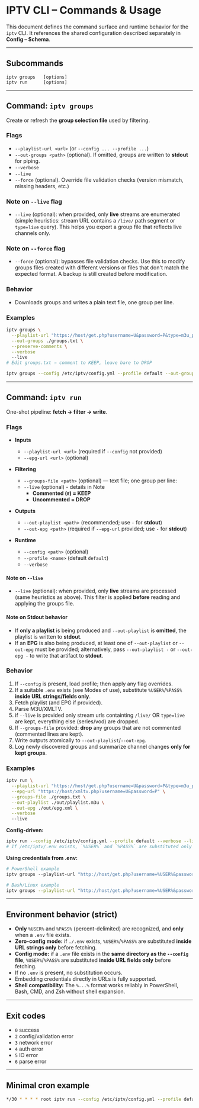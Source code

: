 # IPTV CLI – Commands & Usage

This document defines the command surface and runtime behavior for the `iptv` CLI. It references the shared configuration described separately in **Config – Schema**.

---

## Subcommands

```
iptv groups   [options]
iptv run      [options]
```

---

## Command: `iptv groups`

Create or refresh the **group selection file** used by filtering.

### Flags

* `--playlist-url <url>`  (or `--config ... --profile ...`)
* `--out-groups <path>` (optional). If omitted, groups are written to **stdout** for piping.
* `--verbose`
* `--live`
* `--force` (optional). Override file validation checks (version mismatch, missing headers, etc.)

### Note on `--live` flag

- `--live` (optional): when provided, only **live** streams are enumerated (simple heuristics: stream URL contains a `/live/` path segment or `type=live` query). This helps you export a group file that reflects live channels only.

### Note on `--force` flag

- `--force` (optional): bypasses file validation checks. Use this to modify groups files created with different versions or files that don't match the expected format. A backup is still created before modification.

### Behavior

* Downloads groups and writes a plain text file, one group per line. 

### Examples

```bash
iptv groups \
  --playlist-url "https://host/get.php?username=U&password=P&type=m3u_plus&output=ts" \
  --out-groups ./groups.txt \
  --preserve-comments \
  --verbose
  --live
# Edit groups.txt → comment to KEEP, leave bare to DROP
```

```bash
iptv groups --config /etc/iptv/config.yml --profile default --out-groups /config/groups.txt --verbose --live
```

---

## Command: `iptv run`

One-shot pipeline: **fetch → filter → write**.

### Flags

* **Inputs**

  * `--playlist-url <url>` (required if `--config` not provided)
  * `--epg-url <url>` (optional)
* **Filtering**

  * `--groups-file <path>` (optional) — text file; one group per line:
  * `--live` (optional) - details in Note
    * **Commented (`#`) = KEEP**
    * **Uncommented = DROP**
* **Outputs**

  * `--out-playlist <path>` (recommended; use `-` for **stdout**)
  * `--out-epg <path>` (required if `--epg-url` provided; use `-` for **stdout**)
* **Runtime**

  * `--config <path>` (optional)
  * `--profile <name>` (default `default`)
  * `--verbose`

#### Note on `--live`

- `--live` (optional): when provided, only **live** streams are processed (same heuristics as above). This filter is applied **before** reading and applying the groups file.
#### Note on Stdout behavior
- If **only a playlist** is being produced and `--out-playlist` is **omitted**, the playlist is written to **stdout**.
- If an **EPG** is also being produced, at least one of `--out-playlist` or `--out-epg` must be provided; alternatively, pass `--out-playlist -` or `--out-epg -` to write that artifact to **stdout**.

### Behavior

1. If `--config` is present, load profile; then apply any flag overrides.
2. If a suitable `.env` exists (see Modes of use), substitute `%USER%`/`%PASS%` **inside URL strings/fields only**.
3. Fetch playlist (and EPG if provided).
4. Parse M3U/XMLTV.
5. if `--live` is provided only stream urls containting `/live/` OR `type=live` are kept, everything else (series/vod) are dropped. 
5. If `--groups-file` provided: **drop** any groups that are not commented (commented lines are kept).
6. Write outputs atomically to `--out-playlist`/`--out-epg`.
7. Log newly discovered groups and summarize channel changes **only for kept groups**.

### Examples

```bash
iptv run \
  --playlist-url "https://host/get.php?username=U&password=P&type=m3u_plus&output=ts" \
  --epg-url "https://host/xmltv.php?username=U&password=P" \
  --groups-file ./groups.txt \
  --out-playlist ./out/playlist.m3u \
  --out-epg ./out/epg.xml \
  --verbose
  --live
```

**Config-driven:**

```bash
iptv run --config /etc/iptv/config.yml --profile default --verbose --live
# If /etc/iptv/.env exists, `%USER%` and `%PASS%` are substituted only in URL fields.
```

**Using credentials from .env:**

```powershell
# PowerShell example
iptv groups --playlist-url "http://host/get.php?username=%USER%&password=%PASS%&type=m3u_plus&output=ts" --out-groups groups.txt --verbose
```

```bash
# Bash/Linux example
iptv groups --playlist-url "http://host/get.php?username=%USER%&password=%PASS%&type=m3u_plus&output=ts" --out-groups groups.txt --verbose
```

---

## Environment behavior (strict)
* **Only** `%USER%` and `%PASS%` (percent-delimited) are recognized, and **only** when a `.env` file exists.
* **Zero-config mode:** if `./.env` exists, `%USER%`/`%PASS%` are substituted **inside URL strings only** before fetching.
* **Config mode:** if a `.env` file exists in the **same directory as the `--config` file**, `%USER%`/`%PASS%` are substituted **inside URL fields only** before fetching.
* If no `.env` is present, no substitution occurs.
* Embedding credentials directly in URLs is fully supported.
* **Shell compatibility:** The `%...%` format works reliably in PowerShell, Bash, CMD, and Zsh without shell expansion.

---

## Exit codes

* `0` success
* `2` config/validation error
* `3` network error
* `4` auth error
* `5` IO error
* `6` parse error

---

## Minimal cron example

```bash
*/30 * * * * root iptv run --config /etc/iptv/config.yml --profile default --live
